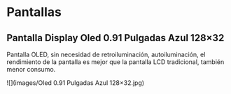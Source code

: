 # Pantallas
## Pantalla Display Oled 0.91 Pulgadas Azul 128×32
Pantalla OLED, sin necesidad de retroiluminación, autoiluminación, el rendimiento de la pantalla es mejor que la pantalla LCD tradicional, también menor consumo.

![](images/Oled 0.91 Pulgadas Azul 128×32.jpg)

